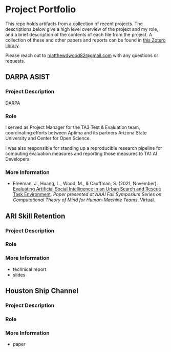 # Project Portfolio

This repo holds artifacts from a collection of recent projects. The descriptions below give a high level overview of the project and my role, and a brief description of the contents of each file from the project. A collection of these and other papers and reports can be found in [this Zotero library](https://www.zotero.org/groups/2420929/selected_works).

Please reach out to [matthewdwood82@gmail.com](matthewdwood82@gmail.com) with any questions or requests.

## DARPA ASIST
### Project Description
DARPA 


### Role
I served as Project Manager for the TA3 Test & Evaluation team, coordinating efforts between Aptima and its partners Arizona State University and Center for Open Science. 

I was also responsible for standing up a reproducible research pipeline for computing evaluation measures and reporting those measures to TA1 AI Developers 

### More Information
* Freeman, J., Huang, L., Wood, M., & Cauffman, S. (2021, November). [Evaluating Artificial Social Intelligence in an Urban Search and Rescue Task Environment](https://keep.lib.asu.edu/_flysystem/fedora/2021-12/fss-21_paper_58.pdf). _Paper presented at AAAI Fall Symposium Series on Computational Theory of Mind for Human-Machine Teams_, Virtual.


## ARI Skill Retention
### Project Description

### Role

### More Information
* technical report
* slides

## Houston Ship Channel
### Project Description

### Role

### More Information
* paper
